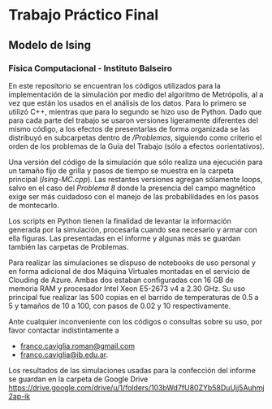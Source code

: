 # Trabajo Práctico Final
## Modelo de Ising
### Física Computacional - Instituto Balseiro

En este repositorio se encuentran los códigos utilizados para la implementación de la simulación por medio del algoritmo de Metrópolis, al a vez que están los usados en el análisis de los datos. Para lo primero se utilizó C++, mientras que para lo segundo se hizo uso de Python. Dado que para cada parte del trabajo se usaron versiones ligeramente diferentes del mismo código, a los efectos de presentarlas de forma organizada se las distribuyó en subcarpetas dentro de */Problemas*, siguiendo como criterio el orden de los problemas de la Guía del Trabajo (sólo a efectos oorientativos).

Una versión del código de la simulación que sólo realiza una ejecución para un tamaño fijo de grilla y pasos de tiempo se muestra en la carpeta principal (*Ising-MC.cpp*). Las restantes versiones agregan sólamente loops, salvo en el caso del *Problema 8* donde la presencia del campo magnético exige ser más cuidadoso con el manejo de las probabilidades en los pasos de montecarlo. 

Los scripts en Python tienen la finalidad de levantar la información generada por la simulación, procesarla cuando sea necesario y armar con ella figuras. Las presentadas en el informe y algunas más se guardan también las carpetas de Problemas.

Para realizar las simulaciones se dispuso de notebooks de uso personal y en forma adicional de dos Máquina Virtuales montadas en el servicio de Clouding de Azure. Ambas dos estaban configuradas con 16 GB de memoria RAM y procesador Intel Xeon E5-2673 v4 a 2.30 GHz. Su uso principal fue realizar las 500 copias en el barrido de temperaturas de 0.5 a 5 y tamaños de 10 a 100, con pasos de 0.02 y 10 respectivamente.  

Ante cualquier inconveniente con los códigos o consultas sobre su uso, por favor contactar indistintamente a

- franco.caviglia.roman@gmail.com
- franco.caviglia@ib.edu.ar.

Los resultados de las simulaciones usadas para la confección del informe se guardan en la carpeta de Google Drive
https://drive.google.com/drive/u/1/folders/103bWd7fU80ZYb58DuUjj5Auhmj2ap-ik
